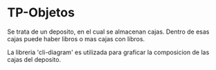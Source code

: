 # TP-Objetos

Se trata de un deposito, en el cual se almacenan cajas. Dentro de esas cajas puede haber libros o mas cajas con libros.

La libreria 'cli-diagram' es utilizada para graficar la composicion de las cajas del deposito.
